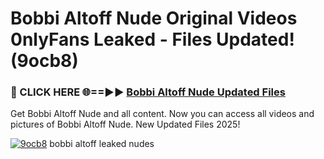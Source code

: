 # Bobbi Altoff Nude Original Videos 0nlyFans Leaked - Files Updated! (9ocb8)

<h3>🔴 CLICK HERE 🌐==►► <a href="https://tinyurl.com/5h6xmrr3" rel="nofollow">Bobbi Altoff Nude Updated Files</a></h3>

Get Bobbi Altoff Nude and all content. Now you can access all videos and pictures of Bobbi Altoff Nude. New Updated Files 2025!

[![9ocb8](https://i.imgur.com/KVD873Z.gif)](https://tinyurl.com/5h6xmrr3)
bobbi altoff leaked nudes